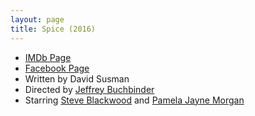 ```yaml
---
layout: page
title: Spice (2016)
---
```


 * [IMDb Page]
 * [Facebook Page]
 * Written by David Susman
 * Directed by [Jeffrey Buchbinder]
 * Starring [Steve Blackwood] and [Pamela Jayne Morgan]

  [IMDb Page]: http://www.imdb.com/title/tt5341518
  [Facebook Page]: #
  [Jeffrey Buchbinder]: http://www.imdb.com/name/nm5283658/
  [Steve Blackwood]: http://www.imdb.com/name/nm0085995/
  [Pamela Jayne Morgan]: http://www.imdb.com/name/nm7347679/

